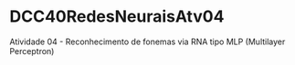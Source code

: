 # DCC40RedesNeuraisAtv04
Atividade 04 - Reconhecimento de fonemas via RNA tipo MLP (Multilayer Perceptron) 
